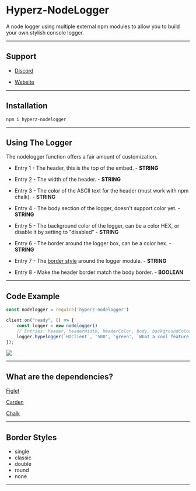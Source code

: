 # Hyperz-NodeLogger
A node logger using multiple external npm modules to allow you to build your own stylish console logger.

---

## Support

* [Discord](https://hyperz.dev/discord)

* [Website](https://support.hyperz.dev/)

---

## Installation

`npm i hyperz-nodelogger`

---

## Using The Logger

The nodelogger function offers a fair amount of customization.

- Entry 1 - The header, this is the top of the embed. - **STRING**

- Entry 2 - The width of the header. - **STRING**

- Entry 3 - The color of the ASCII text for the header (must work with npm chalk). - **STRING**

- Entry 4 - The body section of the logger, doesn't support color yet. - **STRING**

- Entry 5 - The background color of the logger, can be a color HEX, or disable it by setting to "disabled" - **STRING**

- Entry 6 - The border around the logger box, can be a color hex. - **STRING**

- Entry 7 - The [border style](##border-styles) around the logger module. - **STRING**

- Entry 8 - Make the header border match the body border. - **BOOLEAN**

---

## Code Example

```js
const nodelogger = require('hyperz-nodelogger')

client.on("ready", () => {
    const logger = new nodelogger()
    // Entries: header, headerWidth, headerColor, body, backgroundColor, borderColor, borderStyle, fullBorders
    logger.hypelogger(`HDClient`, '500', 'green', `What a cool feature for a node module!\n\nPretty dank ngl`, 'disabled', 'green', 'single', false)
});
```

![](https://cdn.hyperz.dev/zqo6whvs.png)

---

## What are the dependencies?

[Figlet](https://www.npmjs.com/package/figlet)

[Carden](https://www.npmjs.com/package/carden/v/3.0.0)

[Chalk](https://www.npmjs.com/package/chalk)

---

## Border Styles

- single
- classic
- double
- round
- none

---
